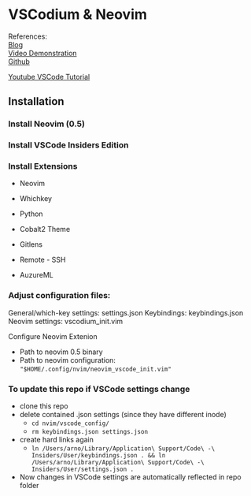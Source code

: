 # VSCodium & Neovim

References:  
[Blog](https://www.chrisatmachine.com/Neovim/22-vscodium-neovim/)  
[Video Demonstration](https://www.youtube.com/watch?v=g4dXZ0RQWdw)  
[Github](https://github.com/ChristianChiarulli/nvim)  


[Youtube VSCode Tutorial](https://www.youtube.com/watch?v=WPqXP_kLzpo)

## Installation

### Install Neovim (0.5)
### Install VSCode Insiders Edition

### Install Extensions
- Neovim
- Whichkey
- Python

- Cobalt2 Theme
- Gitlens
- Remote - SSH
- AuzureML

### Adjust configuration files:
General/which-key settings: settings.json
Keybindings: keybindings.json
Neovim settings: vscodium_init.vim

Configure Neovim Extenion
- Path to neovim 0.5 binary 
- Path to neovim configuration: `"$HOME/.config/nvim/neovim_vscode_init.vim"`


### To update this repo if VSCode settings change
- clone this repo
- delete contained .json settings (since they have different inode)
    - `cd nvim/vscode_config/`
    - `rm keybindings.json settings.json`
- create hard links again
    - `ln /Users/arno/Library/Application\ Support/Code\ -\ Insiders/User/keybindings.json . && ln /Users/arno/Library/Application\ Support/Code\ -\ Insiders/User/settings.json .`
- Now changes in VSCode settings are automatically reflected in repo folder
